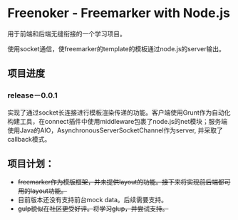 # Freenoker - Freemarker with Node.js

用于前端和后端无缝衔接的一个学习项目。

使用socket通信，使freemarker的template的模板通过node.js的server输出。

## 项目进度

### release－0.0.1
实现了通过socket长连接进行模板渲染传递的功能。客户端使用Grunt作为自动化构建工具，在connect插件中使用middleware包裹了node.js的net模块；服务端使用Java的AIO，AsynchronousServerSocketChannel作为server, 并采取了callback模式。

## 项目计划：

- <del>freemarker作为模版框架，并未提供layout的功能。接下来将实现前后端都可用的layout功能。</del>
- 目前版本还没有支持前台mock data。后续需要支持。
- <del>gulp貌似在社区更受好评。将学习glup，并尝试支持。</del>
